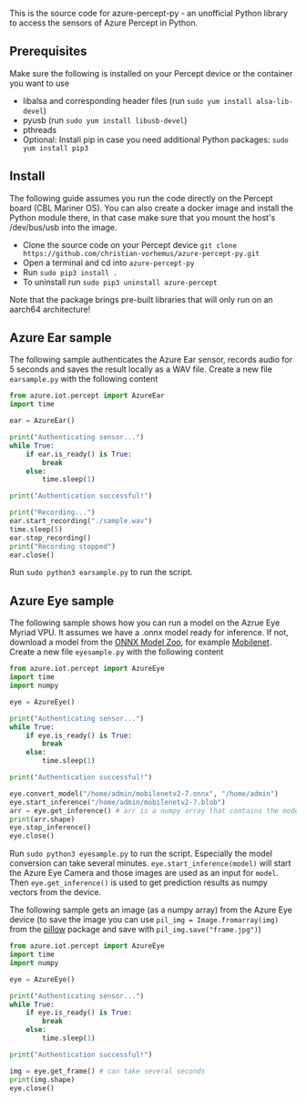 This is the source code for azure-percept-py - an unofficial Python library to access the sensors of Azure Percept in Python.

## Prerequisites
Make sure the following is installed on your Percept device or the container you want to use
- libalsa and corresponding header files (run `sudo yum install alsa-lib-devel`)
- pyusb (run `sudo yum install libusb-devel`)
- pthreads
- Optional: Install pip in case you need additional Python packages: `sudo yum install pip3`

## Install
The following guide assumes you run the code directly on the Percept board (CBL Mariner OS). You can also create a docker image and install the Python module there, in that case make sure that you mount the host's /dev/bus/usb into the image.
- Clone the source code on your Percept device `git clone https://github.com/christian-vorhemus/azure-percept-py.git`
- Open a terminal and cd into `azure-percept-py`
- Run `sudo pip3 install .`
- To uninstall run `sudo pip3 uninstall azure-percept`

Note that the package brings pre-built libraries that will only run on an aarch64 architecture!

## Azure Ear sample
The following sample authenticates the Azure Ear sensor, records audio for 5 seconds and saves the result locally as a WAV file. Create a new file `earsample.py` with the following content

```python
from azure.iot.percept import AzureEar
import time

ear = AzureEar()

print("Authenticating sensor...")
while True:
    if ear.is_ready() is True:
        break
    else:
        time.sleep(1)

print("Authentication successful!")

print("Recording...")
ear.start_recording("./sample.wav")
time.sleep(5)
ear.stop_recording()
print("Recording stopped")
ear.close()
```

Run `sudo python3 earsample.py` to run the script.

## Azure Eye sample
The following sample shows how you can run a model on the Azrue Eye Myriad VPU. It assumes we have a .onnx model ready for inference. If not, download a model from the [ONNX Model Zoo](https://github.com/onnx/models), for example [Mobilenet](https://github.com/onnx/models/raw/master/vision/classification/mobilenet/model/mobilenetv2-7.onnx). Create a new file `eyesample.py` with the following content

```python
from azure.iot.percept import AzureEye
import time
import numpy

eye = AzureEye()

print("Authenticating sensor...")
while True:
    if eye.is_ready() is True:
        break
    else:
        time.sleep(1)

print("Authentication successful!")

eye.convert_model("/home/admin/mobilenetv2-7.onnx", "/home/admin")
eye.start_inference("/home/admin/mobilenetv2-7.blob")
arr = eye.get_inference() # arr is a numpy array that contains the model output
print(arr.shape)
eye.stop_inference()
eye.close()
```

Run `sudo python3 eyesample.py` to run the script. Especially the model conversion can take several minutes. `eye.start_inference(model)` will start the Azure Eye Camera and those images are used as an input for `model`. Then `eye.get_inference()` is used to get prediction results as numpy vectors from the device.

The following sample gets an image (as a numpy array) from the Azure Eye device (to save the image you can use `pil_img = Image.fromarray(img)` from the [pillow](https://pypi.org/project/Pillow/) package and save with `pil_img.save("frame.jpg")`)

```python
from azure.iot.percept import AzureEye
import time
import numpy

eye = AzureEye()

print("Authenticating sensor...")
while True:
    if eye.is_ready() is True:
        break
    else:
        time.sleep(1)

print("Authentication successful!")

img = eye.get_frame() # can take several seconds
print(img.shape)
eye.close()
```

